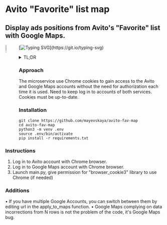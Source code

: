 # Avito "Favorite" list map
## Display ads positions from Avito's "Favorite" list with Google Maps.

<img src="https://raw.githubusercontent.com/mayevskaya/mayevskaya/3087a0b60e0ba4b1bf9ad43e46ff3f64c086ddee/.src/rpg_cat.png" align=left width=8%>

[![Typing SVG](https://readme-typing-svg.demolab.com?font=Press+Start+2P&size=9&duration=4550&color=A08BD0&multiline=true&repeat=false&width=720&height=75&lines=Hi!+This+is+the+first+Mayevskaya's+intershipment+problem.+The+purpose+is+making+a;microservice+for+displaying+ads+from+Avito+"Favorite"+list+in+the+visual+way,+on;the+Google+Maps+in+particular.+There+are+no+API+usage,+pure+parsing+with+Python.;Find+more+details+and+approach+below.)](https://git.io/typing-svg)
<details>
<summary>TL;DR</summary>
This is my first intershipment problem I've ever solved. The purpose of this project is visual interpreting ads from Avito "Favorite" list. In particular, the position of each ad was displayed on the Google Maps. No API usage, only pure parsing with Python. 
</details>

### Approach
The microservice use Chrome cookies to gain access to the Avito and Google Maps
accounts without the need for authorization each time it is used. Need to keep
log in to accounts of both services. Cookies must be up-to-date.

### Installation
```
git clone https://github.com/mayevskaya/avito-fav-map
cd avito-fav-map
python3 -m venv .env
source .env/bin/activate
pip install -r requirements.txt
```

### Instructions
1. Log in to Avito account with Chrome browser.
2. Log in to Google Maps account with Chrome browser.
3. Launch main.py, give permission for "browser_cookie3" library to use Chrome (if needed)

### Additions

• If you have multiple Google Accounts, you can switch between them by editing
url in the apply_to_maps function.
• Google Maps complying on data incorrections from N rows is not the problem of the code, it's Google Maps bug.